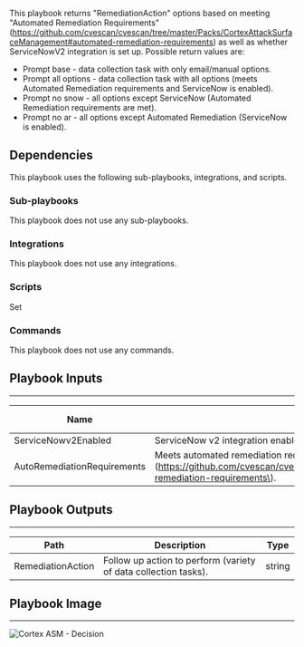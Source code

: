 This playbook returns "RemediationAction" options based on meeting "Automated Remediation Requirements" (https://github.com/cvescan/cvescan/tree/master/Packs/CortexAttackSurfaceManagement#automated-remediation-requirements) as well as whether ServiceNowV2 integration is set up.  Possible return values are:
- Prompt base - data collection task with only email/manual options.
- Prompt all options - data collection task with all options (meets Automated Remediation requirements and ServiceNow is enabled).
- Prompt no snow - all options except ServiceNow (Automated Remediation requirements are met).
- Prompt no ar - all options except Automated Remediation (ServiceNow is enabled).

## Dependencies
This playbook uses the following sub-playbooks, integrations, and scripts.

### Sub-playbooks
This playbook does not use any sub-playbooks.

### Integrations
This playbook does not use any integrations.

### Scripts
Set

### Commands
This playbook does not use any commands.

## Playbook Inputs
---

| **Name** | **Description** | **Default Value** | **Required** |
| --- | --- | --- | --- |
| ServiceNowv2Enabled | ServiceNow v2 integration enabled. |  | Required |
| AutoRemediationRequirements | Meets automated remediation requirements \(https://github.com/cvescan/cvescan/tree/master/Packs/CortexAttackSurfaceManagement\#automated-remediation-requirements\). |  | Required |

## Playbook Outputs
---

| **Path** | **Description** | **Type** |
| --- | --- | --- |
| RemediationAction | Follow up action to perform \(variety of data collection tasks\). | string |

## Playbook Image
---
![Cortex ASM - Decision](../doc_files/Cortex_ASM_-_Decision.png)